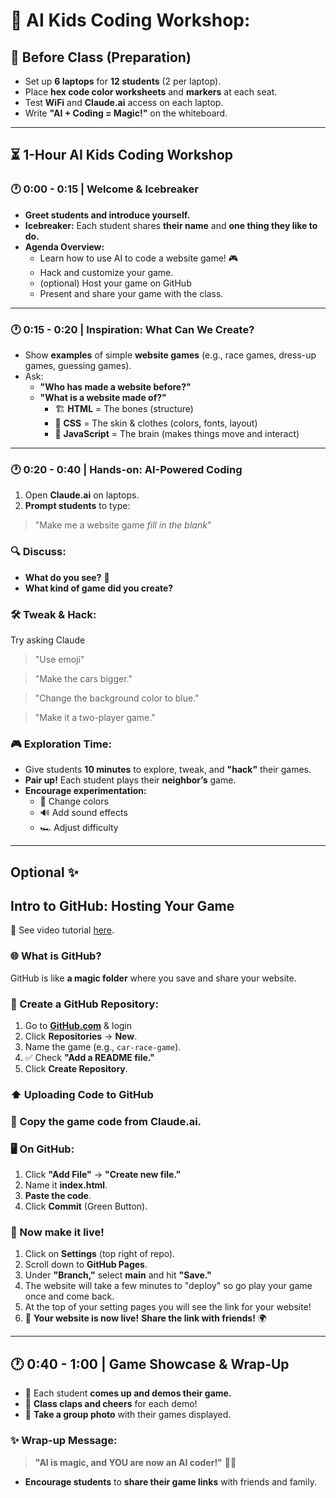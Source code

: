 # 🧠 AI Kids Coding Workshop: 

## 📌 Before Class (Preparation)
- Set up **6 laptops** for **12 students** (2 per laptop).
- Place **hex code color worksheets** and **markers** at each seat.
- Test **WiFi** and **Claude.ai** access on each laptop.
- Write **"AI + Coding = Magic!"** on the whiteboard.

---

## ⏳ 1-Hour AI Kids Coding Workshop

### 🕐 0:00 - 0:15 | Welcome & Icebreaker
- **Greet students and introduce yourself.**
- **Icebreaker:** Each student shares **their name** and **one thing they like to do.**
- **Agenda Overview:**
  - Learn how to use AI to code a website game! 🎮
  - Hack and customize your game.
  - (optional) Host your game on GitHub 
  - Present and share your game with the class.

---

### 🕐 0:15 - 0:20 | Inspiration: What Can We Create?
- Show **examples** of simple **website games** (e.g., race games, dress-up games, guessing games).
- Ask:
  - **"Who has made a website before?"**
  - **"What is a website made of?"**  
    - 🏗 **HTML** = The bones (structure)
    - 🎨 **CSS** = The skin & clothes (colors, fonts, layout)
    - 🧠 **JavaScript** = The brain (makes things move and interact)

---

### 🕐 0:20 - 0:40 | Hands-on: AI-Powered Coding
1. Open **Claude.ai** on laptops.
2. **Prompt students** to type:

> "Make me a website game _fill in the blank_"

### 🔍 Discuss:
- **What do you see?** 🤔
- **What kind of game did you create?**

### 🛠 Tweak & Hack:
Try asking Claude

> "Use emoji" 

> "Make the cars bigger." 

> "Change the background color to blue." 

> "Make it a two-player game."

### 🎮 Exploration Time:
- Give students **10 minutes** to explore, tweak, and **"hack"** their games.
- **Pair up!** Each student plays their **neighbor’s** game.
- **Encourage experimentation:**
  - 🎨 Change colors
  - 🔊 Add sound effects
  - 🏎 Adjust difficulty

---

## Optional ✨ 

## Intro to GitHub: Hosting Your Game

🎥 See video tutorial [here](https://www.loom.com/share/b6e0712c95604d3a91db5ce4bfa46d0d). 

### 🌐 What is GitHub?
GitHub is like **a magic folder** where you save and share your website.

### 📁 Create a GitHub Repository:
1. Go to **[GitHub.com](https://github.com/)** & login
2. Click **Repositories** → **New**.
3. Name the game (e.g., `car-race-game`).
4. ✅ Check **"Add a README file."**
5. Click **Create Repository**.

### ⬆️ Uploading Code to GitHub

### 📜 Copy the game code from Claude.ai.

### 🖥 On GitHub:
1. Click **"Add File"** → **"Create new file."**
2. Name it **index.html**.
3. **Paste the code**.
4. Click **Commit** (Green Button).

### 🚀 Now make it live!
1. Click on **Settings** (top right of repo).
2. Scroll down to **GitHub Pages**.
3. Under **"Branch,"** select **main** and hit **"Save."**
4. The website will take a few minutes to "deploy" so go play your game once and come back. 
5. At the top of your setting pages you will see the link for your website! 
6. 🎉 **Your website is now live!** **Share the link with friends!** 🌍

---

## 🕐 0:40 - 1:00 | Game Showcase & Wrap-Up

- 🎤 Each student **comes up and demos their game.**
- 👏 **Class claps and cheers** for each demo!
- 📸 **Take a group photo** with their games displayed.

### ✨ **Wrap-up Message:**
> **"AI is magic, and YOU are now an AI coder!"** 🎩✨

- **Encourage students** to **share their game links** with friends and family.



